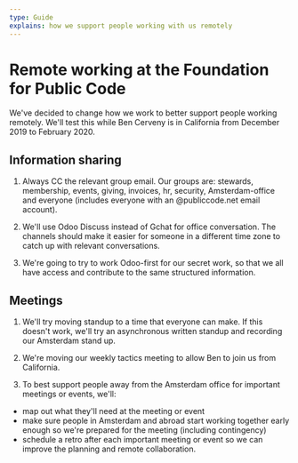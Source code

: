 ```yaml
---
type: Guide
explains: how we support people working with us remotely
---
```


# Remote working at the Foundation for Public Code

We've decided to change how we work to better support people working remotely. We'll test this while Ben Cerveny is in California from December 2019 to February 2020.

## Information sharing

1. Always CC the relevant group email. Our groups are: stewards, membership, events, giving, invoices, hr, security, Amsterdam-office and everyone (includes everyone with an @publiccode.net email account).

2. We'll use Odoo Discuss instead of Gchat for office conversation. The channels should make it easier for someone in a different time zone to catch up with relevant conversations.

3. We're going to try to work Odoo-first for our secret work, so that we all have access and contribute to the same structured information.

## Meetings

1. We'll try moving standup to a time that everyone can make. If this doesn't work, we'll try an asynchronous written standup and recording our Amsterdam stand up.

2. We're moving our weekly tactics meeting to allow Ben to join us from California.

3. To best support people away from the Amsterdam office for important meetings or events, we'll:

* map out what they'll need at the meeting or event
* make sure people in Amsterdam and abroad start working together early enough so we're prepared for the meeting (including contingency)
* schedule a retro after each important meeting or event so we can improve the planning and remote collaboration.

